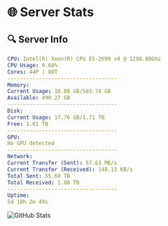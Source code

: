 # 🌐 Server Stats
## 🔍 Server Info
```yaml
CPU: Intel(R) Xeon(R) CPU E5-2699 v4 @ 1298.80GHz
CPU Usage: 0.60%
Cores: 44P | 88T
-----------------------------------
Memory:
Current Usage: 10.08 GB/503.74 GB
Available: 490.27 GB
-----------------------------------
Disk:
Current Usage: 17.76 GB/1.71 TB
Free: 1.61 TB
-----------------------------------
GPU:
No GPU detected
-----------------------------------
Network:
Current Transfer (Sent): 57.63 MB/s
Current Transfer (Received): 148.13 KB/s
Total Sent: 55.60 TB
Total Received: 1.08 TB
-----------------------------------
Uptime:
5d 18h 2m 49s
```
![GitHub Stats](https://img.shields.io/badge/Updated-2025-02-13_16:46:07-blue)